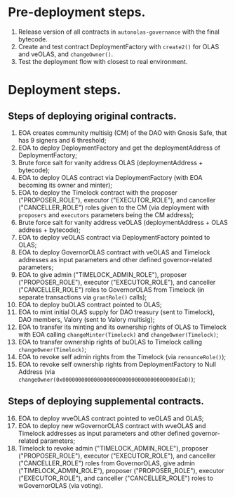 # Pre-deployment steps.
1. Release version of all contracts in `autonolas-governance` with the final bytecode.
2. Create and test contract DeploymentFactory with `create2()` for OLAS and veOLAS, and `changeOwner()`.
3. Test the deployment flow with closest to real environment.

# Deployment steps.
## Steps of deploying original contracts.
1. EOA creates community multisig (CM) of the DAO with Gnosis Safe, that has 9 signers and 6 threshold;
2. EOA to deploy DeploymentFactory and get the deploymentAddress of DeploymentFactory;
3. Brute force salt for vanity address OLAS (deploymentAddress + bytecode);
4. EOA to deploy OLAS contract via DeploymentFactory (with EOA becoming its owner and minter);
5. EOA to deploy the Timelock contract with the proposer ("PROPOSER_ROLE"), executor ("EXECUTOR_ROLE"), and canceller ("CANCELLER_ROLE") roles given to the CM (via deployment with `proposers` and `executors` parameters being the CM address);
6. Brute force salt for vanity address veOLAS (deploymentAddress + OLAS address + bytecode);
7. EOA to deploy veOLAS contract via DeploymentFactory pointed to OLAS;
8. EOA to deploy GovernorOLAS contract with veOLAS and Timelock addresses as input parameters and other defined governor-related parameters;
9. EOA to give admin ("TIMELOCK_ADMIN_ROLE"), proposer ("PROPOSER_ROLE"), executor ("EXECUTOR_ROLE"), and canceller ("CANCELLER_ROLE") roles to GovernorOLAS from Timelock (in separate transactions via `grantRole()` calls);
10. EOA to deploy buOLAS contract pointed to OLAS;
11. EOA to mint initial OLAS supply for DAO treasury (sent to Timelock), DAO members, Valory (sent to Valory multisig);
12. EOA to transfer its minting and its ownership rights of OLAS to Timelock with EOA calling `changeMinter(Timelock)` and `changeOwner(Timelock)`;
13. EOA to transfer ownership rights of buOLAS to Timelock calling `changeOwner(Timelock)`;
14. EOA to revoke self admin rights from the Timelock (via `renounceRole()`);
15. EOA to revoke self ownership rights from DeploymentFactory to Null Address (via `changeOwner(0x000000000000000000000000000000000000dEaD)`); 

## Steps of deploying supplemental contracts.
16. EOA to deploy wveOLAS contract pointed to veOLAS and OLAS;
17. EOA to deploy new wGovernorOLAS contract with wveOLAS and Timelock addresses as input parameters and other defined governor-related parameters;
18. Timelock to revoke admin ("TIMELOCK_ADMIN_ROLE"), proposer ("PROPOSER_ROLE"), executor ("EXECUTOR_ROLE"), and canceller ("CANCELLER_ROLE") roles from GovernorOLAS, give admin ("TIMELOCK_ADMIN_ROLE"), proposer ("PROPOSER_ROLE"), executor ("EXECUTOR_ROLE"), and canceller ("CANCELLER_ROLE") roles to wGovernorOLAS (via voting).